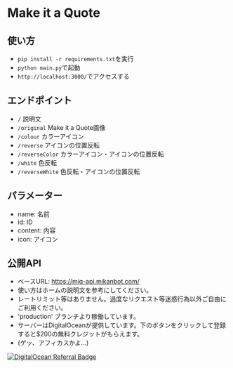 # Make it a Quote
## 使い方
- `pip install -r requirements.txt`を実行
- `python main.py`で起動
- `http://localhost:3000/`でアクセスする
## エンドポイント
- `/` 説明文
- `/original` Make it a Quote画像
- `/colour` カラーアイコン
- `/reverse` アイコンの位置反転
- `/reverseColor` カラーアイコン・アイコンの位置反転
- `/white` 色反転
- `/reverseWhite` 色反転・アイコンの位置反転
## パラメーター
- name: 名前
- id: ID
- content: 内容
- icon: アイコン
## 公開API
- ベースURL: https://miq-api.mikanbot.com/
- 使い方はホームの説明文を参考にしてください。
- レートリミット等はありません。過度なリクエスト等迷惑行為以外ご自由にご利用ください。
- 'production' ブランチより稼働しています。
- サーバーはDigitalOceanが提供しています。下のボタンをクリックして登録すると$200の無料クレジットがもらえます。
- (ゲッ、アフィカスかよ...)

[![DigitalOcean Referral Badge](https://web-platforms.sfo2.cdn.digitaloceanspaces.com/WWW/Badge%201.svg)](https://www.digitalocean.com/?refcode=8cf946829421&utm_campaign=Referral_Invite&utm_medium=Referral_Program&utm_source=badge)
